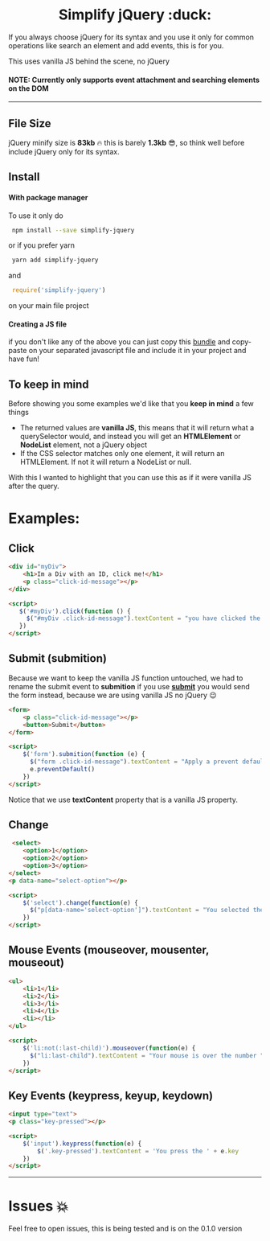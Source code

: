 <h1 align="center">Simplify jQuery :duck: </h1>

If you always choose jQuery for its syntax and you use it only for common operations like search an element and add events, this is for you.

This uses vanilla JS behind the scene, no jQuery

#### **NOTE: Currently only supports event attachment and searching elements on the DOM**

---

## File Size
jQuery minify size is **83kb** :fire: this is barely **1.3kb** :sunglasses:, so think well before include jQuery only for its syntax.

## Install
#### With package manager
To use it only do

```sh
 npm install --save simplify-jquery
```
or if you prefer yarn

```sh
 yarn add simplify-jquery
```

and

```js
 require('simplify-jquery')
```

on your main file project

#### Creating a JS file
if you don't like any of the above you can just copy this [bundle](https://raw.githubusercontent.com/raxor123/simplify-jquery/master/dist/simple-jquery.js) and copy-paste on your separated javascript file and include it in your project and have fun!

## To keep in mind
Before showing you some examples we'd like that you **keep in mind** a few things

- The returned values are **vanilla JS**, this means that it will return what a querySelector would, and instead you will get an **HTMLElement** or **NodeList** element, not a jQuery object
- If the CSS selector matches only one element, it will return an HTMLElement. If not it will return a NodeList or null.

With this I wanted to highlight that you can use this as if it were vanilla JS after the query.

# Examples:

## Click
```html
<div id="myDiv">
    <h1>Im a Div with an ID, click me!</h1>
    <p class="click-id-message"></p>
</div>

<script>
   $('#myDiv').click(function () {
     $("#myDiv .click-id-message").textContent = "you have clicked the div"
   })
</script>
```

## Submit (submition)
 Because we want to keep the vanilla JS function untouched, we had to rename the submit event to **submition** if you use **[submit](https://developer.mozilla.org/en-US/docs/Web/API/HTMLFormElement/submit)** you would send the form instead, because we are using vanilla JS no jQuery :wink:
```html
<form>
    <p class="click-id-message"></p>
    <button>Submit</button>
</form>

<script>
    $('form').submition(function (e) {
      $("form .click-id-message").textContent = "Apply a prevent default"
      e.preventDefault()
    })
</script>
```
Notice that we use **textContent** property that is a vanilla JS property.
## Change
```html
 <select>
    <option>1</option>
    <option>2</option>
    <option>3</option>
</select>
<p data-name="select-option"></p>

<script>
    $('select').change(function(e) {
      $("p[data-name='select-option']").textContent = "You selected the "+ e.target.value + " option"
    })
</script>
```

## Mouse Events (mouseover, mousenter, mouseout)
```html
<ul>
    <li>1</li>
    <li>2</li>
    <li>3</li>
    <li>4</li>
    <li></li>
</ul>

<script>
    $('li:not(:last-child)').mouseover(function(e) {
      $("li:last-child").textContent = "Your mouse is over the number "+ e.target.textContent
    })
</script>
```

## Key Events (keypress, keyup, keydown)
```html
<input type="text">
<p class="key-pressed"></p>

<script>
    $('input').keypress(function(e) {
        $('.key-pressed').textContent = 'You press the ' + e.key
    })
</script>
```
----
# Issues :boom:

Feel free to open issues, this is being tested and is on the 0.1.0 version
